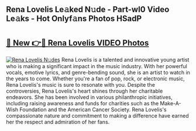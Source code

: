 ## Rena Lovelis Le𝚊ked N𝚞de - Part-wI0 Video Le𝚊ks - Hot Onlyf𝚊ns Photos HSadP

# <h2><a href="http://ab33695.deff.icu/?id=Rena+Lovelis">🔗 New 👉🔴 Rena Lovelis VIDEO Photos</a></h2>

[![Rena Lovelis N𝚞des](https://i.imgur.com/rIISA9y.gif)](http://ab33695.deff.icu/?id=Rena+Lovelis)
Rena Lovelis is a talented and innovative young artist who is making a significant impact in the music industry. With her powerful vocals, emotive lyrics, and genre-bending sound, she is an artist to watch in the years to come. Whether you're a fan of pop, rock, or electronic music, Rena Lovelis's music is sure to resonate with you. Despite the controversies, Rena Lovelis's heart shines through her charitable endeavors. She has been involved in various philanthropic initiatives, including raising awareness and funds for charities such as the Make-A-Wish Foundation and the American Cancer Society. Rena Lovelis's compassionate nature and commitment to making a difference have earned her the respect and admiration of her fans.
